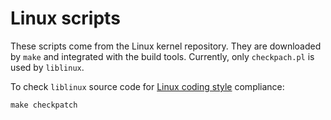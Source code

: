 # Linux scripts

These scripts come from the Linux kernel repository.
They are downloaded by `make` and integrated with the build tools.
Currently, only `checkpach.pl` is used by `liblinux`.

To check `liblinux` source code for [Linux coding style] compliance:

    make checkpatch

[Linux coding style]: https://www.kernel.org/doc/html/latest/process/coding-style.html
